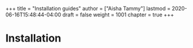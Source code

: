 +++
title = "Installation guides"
author = ["Aisha Tammy"]
lastmod = 2020-06-16T15:48:44-04:00
draft = false
weight = 1001
chapter = true
+++

# Installation



